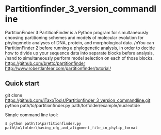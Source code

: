 # Partitionfinder_3_version_commandline
PartitionFinder 3
PartitionFinder is a Python program for simultaneously choosing partitioning schemes and models of molecular evolution for phylogenetic analyses of DNA, protein, and morphological data. 
/nYou can PartitionFinder 2 before running a phylogenetic analysis, in order to decide how to divide up your sequence data into separate blocks before analysis, 
/nand to simultaneously perform model selection on each of those blocks.
https://github.com/brettc/partitionfinder
http://www.robertlanfear.com/partitionfinder/tutorial/

## Quick start
git clone https://github.com/iTaxoTools/Partitionfinder_3_version_commandline.git
python path/to/partitionfinder.py path/to/folder/example/nucleotide


Simple command line tool:

```
$ python path\to\partitionfinder.py path\to\folder\having_cfg_and_alignment_file_in_phylip_format
```

